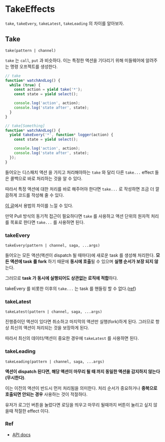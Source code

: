 # TakeEffects

`take`, `takeEvery`, `takeLatest`, `takeLeading` 의 차이를 알아보자.

## Take

`take(pattern | channel)`

`take` 는 `call`, `put` 과 비슷하다. 이는 특정한 액션을 기다리기 위해 미들웨어에 알려주는 명령 오프젝트를 생성한다.

```javascript
// take
function* watchAndLog() {
  while (true) {
    const action = yield take('*');
    const state = yield select();

    console.log('action', action);
    console.log('state after', state);
  }
}

// take[Something]
function* watchAndLog() {
  yield takeEvery('*', function* logger(action) {
    const state = yield select();

    console.log('action', action);
    console.log('state after', state);
  });
}
```

들어오는 디스패치 액션 을 가지고 처리해야하는 `take` 와 달리 다른 `take...` effect 들은 콜백으로 바로 처리하는 것을 알 수 있다.

따라서 특정 액션에 대한 처리를 바로 해주어야 한다면 `take...` 로 작성하면 조금 더 깔끔하게 코드를 작성해 줄 수 있다.

[이 글](PullingFutureActions.md)에서 용법의 차이를 느낄 수 있다.

만약 Pull 방식의 동기적 접근이 필요하다면 `take` 를 사용하고 액션 단위의 원자적 처리를 목표로 한다면 `take...` 를 사용하면 된다.

### takeEvery

`takeEvery(pattern | channel, saga, ...args)`

들어오는 모든 액션(액션이 dispatch 될 때마다)에 새로운 task 를 생성해 처리한다. **모든 액션에 task 를 fork** 하기 때문에 **동시에 호출**될 수 있으며 **실행 순서가 보장 되지 않**는다.

그러므로 **task 가 동시에 실행되어도 상관없는 로직에 적합**하다.

takeEvery 를 비롯한 이후의 `take...` 는 task 를 핸들링 할 수 없다.([ref](PullingFutureActions.md))

### takeLatest

`takeLatest(pattern | channel, saga, ...args)`

진행중이던 액션이 있다면 취소하고 마지막의 액션만 실행(fork)하게 된다. 그러므로 항상 최신의 액션이 처리되는 것을 보장하게 된다.

따라서 최신의 데이터/액션이 중요한 경우에 `takeLatest` 를 사용하면 된다.

### takeLeading

`takeLeading(pattern | channel, saga, ...args)`

**액션이 dispatch 된다면, 해당 액션이 마무리 될 때 까지 동일한 액션을 감지하지 않는다(무시한다)**.

이는 이전의 액션이 반드시 먼저 처리됨을 의미한다. 처리 순서가 중요하거나 **중복으로 호출되면 안되는 경우** 사용하는 것이 적절하다.

유저가 로그인 버튼을 눌렀다면 로딩을 띄우고 마무리 될때까지 버튼이 눌리고 싶지 않을때 적절한 effect 이다.

### Ref
- [API docs](https://redux-saga.js.org/docs/api/)

